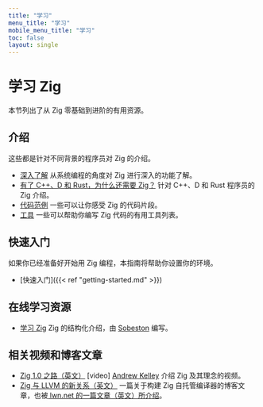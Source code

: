 ```yaml
---
title: "学习"
menu_title: "学习"
mobile_menu_title: "学习"
toc: false
layout: single
---
```


# 学习 Zig
本节列出了从 Zig 零基础到进阶的有用资源。

## 介绍
这些都是针对不同背景的程序员对 Zig 的介绍。

- [深入了解](overview/)
从系统编程的角度对 Zig 进行深入的功能了解。
- [有了 C++、D 和 Rust，为什么还需要 Zig？](why_zig_rust_d_cpp/)
针对 C++、D 和 Rust 程序员的 Zig 介绍。
- [代码范例](samples/)
一些可以让你感受 Zig 的代码片段。
- [工具](tools/)
一些可以帮助你编写 Zig 代码的有用工具列表。


## 快速入门
如果你已经准备好开始用 Zig 编程，本指南将帮助你设置你的环境。

- [快速入门]({{< ref "getting-started.md" >}})

## 在线学习资源
- [学习 Zig](https://ziglearn.org)
Zig 的结构化介绍，由 [Sobeston](https://github.com/sobeston) 编写。

## 相关视频和博客文章
- [Zig 1.0 之路（英文）](https://www.youtube.com/watch?v=Gv2I7qTux7g) [video]
[Andrew Kelley](https://andrewkelley.me) 介绍 Zig 及其理念的视频。
- [Zig 与 LLVM 的新关系（英文）](https://kristoff.it/blog/zig-new-relationship-llvm/)
一篇关于构建 Zig 自托管编译器的博客文章，也被[ lwn.net 的一篇文章（英文）所介绍](https://lwn.net/Articles/833400/)。
















